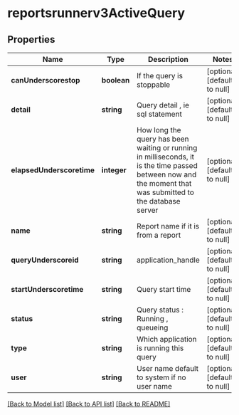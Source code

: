 # reportsrunnerv3ActiveQuery

## Properties
Name | Type | Description | Notes
------------ | ------------- | ------------- | -------------
**canUnderscorestop** | **boolean** | If the query is stoppable | [optional] [default to null]
**detail** | **string** | Query detail , ie sql statement | [optional] [default to null]
**elapsedUnderscoretime** | **integer** | How long the query has been waiting or running in milliseconds, it is the time passed between now and the moment that was submitted to the database server | [optional] [default to null]
**name** | **string** | Report name if it is from a report | [optional] [default to null]
**queryUnderscoreid** | **string** | application_handle | [optional] [default to null]
**startUnderscoretime** | **string** | Query start time | [optional] [default to null]
**status** | **string** | Query status : Running , queueing | [optional] [default to null]
**type** | **string** | Which application is running this query | [optional] [default to null]
**user** | **string** | User name default to system if no user name | [optional] [default to null]

[[Back to Model list]](../README.md#documentation-for-models) [[Back to API list]](../README.md#documentation-for-api-endpoints) [[Back to README]](../README.md)


